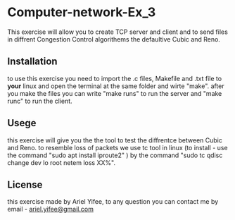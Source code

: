 # Computer-network-Ex_3
This exercise will allow you to create TCP server and client and to send files in diffrent Congestion Control algorithems the defaultive Cubic and Reno.

## Installation
to use this exercise you need to import the .c files, Makefile and .txt file to **your** linux and open the terminal at the same folder and wirte "make".
after you make the files you can write "make runs" to run the server and "make runc" to run the client.

## Usege
this exercise will give you the the tool to test the diffrentce between Cubic and Reno.
to resemble loss of packets we use tc tool in linux (to install - use the command "sudo apt install iproute2" ) by the command "sudo tc qdisc change dev lo root netem loss XX%".

## License
this exercise made by Ariel Yifee, to any question you can contact me by email - ariel.yifee@gmail.com
